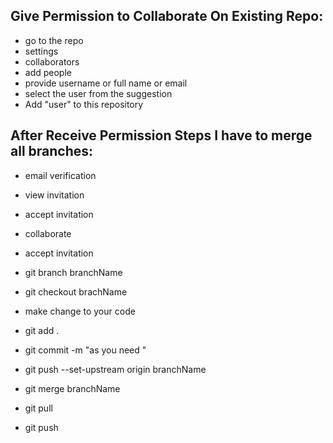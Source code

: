 ## Give Permission to Collaborate On Existing Repo:

- go to the repo
- settings 
- collaborators
- add people
- provide username or full name or email
- select the user from the suggestion 
- Add "user" to this repository

## After Receive Permission Steps I have to merge all branches: 

- email verification
- view invitation
- accept invitation
- collaborate
- accept invitation
- git branch branchName
- git checkout brachName
- make change to your code
- git add .
- git commit -m "as you need "
- git push --set-upstream origin branchName

- git merge branchName
- git pull
- git push